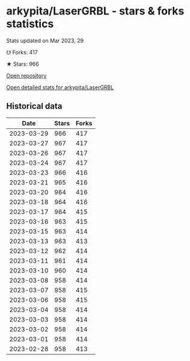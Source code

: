 # arkypita/LaserGRBL - stars & forks statistics

Stats updated on Mar 2023, 29

☋ Forks: 417

★ Stars: 966

[Open repository](https://github.com/arkypita/LaserGRBL)

[Open detailed stats for arkypita/LaserGRBL](https://reviewgithub.com/rep/arkypita/LaserGRBL)

## Historical data
| Date | Stars | Forks |
|------|-------|-------|
| 2023-03-29 | 966 | 417 | 
| 2023-03-27 | 967 | 417 | 
| 2023-03-26 | 967 | 417 | 
| 2023-03-24 | 967 | 417 | 
| 2023-03-23 | 966 | 416 | 
| 2023-03-21 | 965 | 416 | 
| 2023-03-20 | 964 | 416 | 
| 2023-03-18 | 964 | 416 | 
| 2023-03-17 | 964 | 415 | 
| 2023-03-16 | 963 | 415 | 
| 2023-03-15 | 963 | 414 | 
| 2023-03-13 | 963 | 413 | 
| 2023-03-12 | 962 | 414 | 
| 2023-03-11 | 961 | 414 | 
| 2023-03-10 | 960 | 414 | 
| 2023-03-08 | 958 | 414 | 
| 2023-03-07 | 958 | 415 | 
| 2023-03-06 | 958 | 415 | 
| 2023-03-04 | 958 | 414 | 
| 2023-03-03 | 958 | 414 | 
| 2023-03-02 | 958 | 414 | 
| 2023-03-01 | 958 | 414 | 
| 2023-02-28 | 958 | 413 | 

